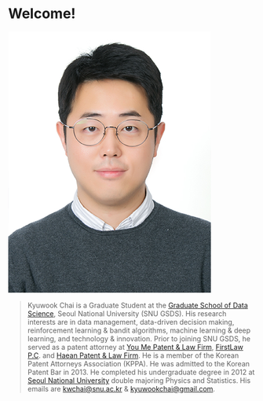 # Welcome!

![KyuwookChai](/assets/fig/KyuwookChai_Photo.jpg)

> Kyuwook Chai is a Graduate Student at the [Graduate School of Data Science](https://gsds.snu.ac.kr/), Seoul National University (SNU GSDS).  His research interests are in data management, data-driven decision making, reinforcement learning & bandit algorithms, machine learning & deep learning, and technology & innovation. 
Prior to joining SNU GSDS, he served as a patent attorney at [You Me Patent & Law Firm](http://en.youme.com/), [FirstLaw P.C](http://www.firstlaw.co.kr/eng/). and [Haean Patent & Law Firm](https://www.haeanip.com/).  He is a member of the Korean Patent Attorneys Association (KPPA).  He was admitted to the Korean Patent Bar in 2013. 
He completed his undergraduate degree in 2012 at [Seoul National University](https://snu.ac.kr/) double majoring Physics and Statistics.
His emails are [kwchai@snu.ac.kr](mailto:kwchai@snu.ac.kr) & [kyuwookchai@gmail.com](mailtio:kyuwookchai@gmail.com).